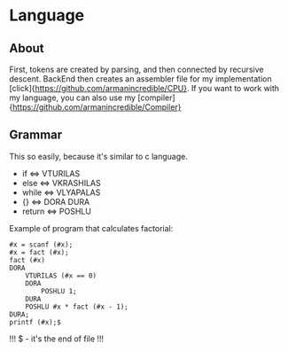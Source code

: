 # Language
## About
First, tokens are created by parsing, and then connected by recursive descent. BackEnd then creates an assembler file for my implementation [click]{https://github.com/armanincredible/CPU}. If you want to work with my language, you can also use my [compiler]{https://github.com/armanincredible/Compiler}
## Grammar
This so easily, because it's similar to c language.
+ if     <=> VTURILAS
+ else   <=> VKRASHILAS
+ while  <=> VLYAPALAS
+ {}     <=> DORA DURA
+ return <=> POSHLU

Example of program that calculates factorial:
```
#x = scanf (#x);
#x = fact (#x);
fact (#x)
DORA
    VTURILAS (#x == 0)
    DORA
        POSHLU 1;
    DURA
    POSHLU #x * fact (#x - 1);
DURA;
printf (#x);$
```
!!! $ - it's the end of file !!!
